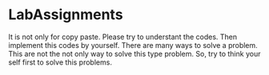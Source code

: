 # LabAssignments

It is not only for copy paste. Please try to understant the codes. Then implement this codes by yourself. There are many ways to solve a problem. This are not the not only way to solve this type problem. So, try to think your self first to solve this problems.

